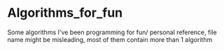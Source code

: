 # Algorithms_for_fun
Some algorithms I've been programming for fun/ personal reference, file name might be misleading, most of them contain more than 1 algorithm
